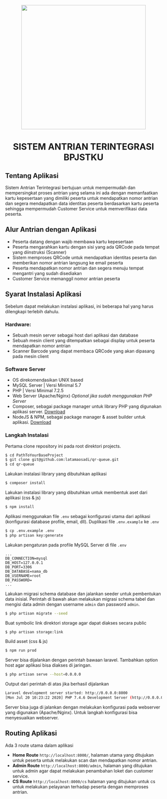<p align="center"><img src="http://cda.ipb.ac.id/public/event/jobfair/employer_logo/2018/mei/logo-perusahaan/46-51Logo-BPJSTK.png" width="400"></p>

<h1 align="center">SISTEM ANTRIAN TERINTEGRASI BPJSTKU</h1>

## Tentang Aplikasi

Sistem Antrian Terintegrasi bertujuan untuk mempermudah dan mempersingkat proses antrian yang selama ini ada dengan memanfaatkan kartu kepesertaan yang dimiliki peserta untuk mendapatkan nomor antrian dan segera mendapatkan data identitas peserta berdasarkan kartu peserta sehingga mempermudah Customer Service untuk memverifikasi data peserta.

## Alur Antrian dengan Aplikasi
- Peserta datang dengan wajib membawa kartu kepesertaan
- Peserta mengarahkan kartu dengan sisi yang ada QRCode pada tempat yang diinstruksi (Scanner)
- Sistem memproses QRCode untuk mendapatkan identitas peserta dan memberikan nomor antrian langsung ke email peserta
- Peserta mendapatkan nomor antrian dan segera menuju tempat mengantri yang sudah disediakan
- Customer Service memanggil nomor antrian peserta

## Syarat Instalasi Aplikasi

Sebelum dapat melakukan instalasi aplikasi, ini beberapa hal yang harus dilengkapi terlebih dahulu.
### Hardware:
- Sebuah mesin server sebagai host dari aplikasi dan database
- Sebuah mesin client yang ditempatkan sebagai display untuk peserta mendapatkan nomor antrian
- Scanner Barcode yang dapat membaca QRCode yang akan dipasang pada mesin client

### Software Server
- OS direkomendasikan UNIX based
- MySQL Server | Versi Minimal 5.7
- PHP | Versi Minimal 7.2.5
- Web Server (Apache/Nginx) *Optional jika sudah menggunakan PHP Server*
- Composer, sebagai package manager untuk library PHP yang digunakan aplikasi server. [Download](https://getcomposer.org/download/)
- NodeJS & NPM, sebagai package manager & asset builder untuk aplikasi. [Download](https://nodejs.org/en/download/)

### Langkah Instalasi
Pertama clone repository ini pada root direktori projects.
```sh
$ cd PathToYourBaseProject
$ git clone git@github.com:latamaosadi/qr-queue.git
$ cd qr-queue
```
Lakukan instalasi library yang dibutuhkan aplikasi

```sh
$ composer install
```

Lakukan instalasi library yang dibutuhkan untuk membentuk aset dari aplikasi (css & js)

```sh
$ npm install
```

Aplikasi menggunakan file `.env` sebagai konfigurasi utama dari aplikasi (konfigurasi database profile, email, dll). Duplikasi file `.env.example` ke `.env`

```sh
$ cp .env.example .env
$ php artisan key:generate
```

Lakukan pengaturan pada profile MySQL Server di file `.env`

```
...
DB_CONNECTION=mysql
DB_HOST=127.0.0.1
DB_PORT=3306
DB_DATABASE=nama_db
DB_USERNAME=root
DB_PASSWORD=
...
```

Lakukan migrasi schema database dan jalankan seeder untuk pembentukan data inisial. Perintah di bawah akan melakukan migrasi schema tabel dan mengisi data admin dengan username `admin` dan password `admin`.

```sh
$ php artisan migrate --seed
```

Buat symbolic link direktori storage agar dapat diakses secara public

```sh
$ php artisan storage:link
```

Build asset (css & js)
```sh
$ npm run prod
```

Server bisa dijalankan dengan perintah bawaan laravel. Tambahkan option host agar aplikasi bisa diakses di jaringan.

```sh
$ php artisan serve --host=0.0.0.0
```

Output dari perintah di atas jika berhasil dijalankan

```sh
Laravel development server started: http://0.0.0.0:8000
[Mon Jul 20 10:23:22 2020] PHP 7.4.6 Development Server (http://0.0.0.0:8000) started
```

Server bisa juga di jalankan dengan melakukan konfigurasi pada webserver yang digunakan (Apache/Nginx). Untuk langkah konfigurasi bisa menyesuaikan webserver.

## Routing Aplikasi
Ada 3 route utama dalam aplikasi
- **Home Route** `http://localhost:8000/`, halaman utama yang ditujukan untuk peserta untuk melakukan scan dan mendapatkan nomor antrian.
- **Admin Route** `http://localhost:8000/admin`, halaman yang ditujukan untuk admin agar dapat melakukan penambahan loket dan customer service.
- **CS Route** `http://localhost:8000/cs`
halaman yang ditujukan untuk cs untuk melakukan pelayanan terhadap peserta dengan memproses antrian.